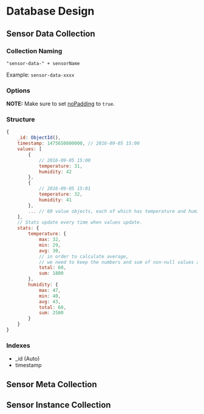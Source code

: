 # Database Design

## Sensor Data Collection
### Collection Naming
`"sensor-data-" + sensorName`

Example: `sensor-data-xxxx`

### Options
**NOTE:** Make sure to set [noPadding](https://docs.mongodb.com/manual/core/mmapv1/#exact-fit-allocation) to `true`.

### Structure
```js
{
    _id: ObjectId(),
    timestamp: 1475650800000, // 2016-09-05 15:00
    values: [
        {
            // 2016-09-05 15:00
            temperature: 31,
            humidity: 42
        },
        {
            // 2016-09-05 15:01
            temperature: 32,
            humidity: 41
        },
        ... // 60 value objects, each of which has temperature and humidity.
    ],
    // Stats update every time when values update.
    stats: {
        temperature: {
            max: 32,
            min: 29,
            avg: 30,
            // in order to calculate average,
            // we need to keep the numbers and sum of non-null values as well.
            total: 60,
            sum: 1800
        },
        humidity: {
            max: 47,
            min: 40,
            avg: 43,
            total: 60,
            sum: 2580
        }
    }
}
```

### Indexes
* _id (Auto)
* timestamp







## Sensor Meta Collection
## Sensor Instance Collection
